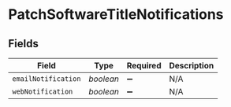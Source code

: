 # PatchSoftwareTitleNotifications


## Fields

| Field               | Type                | Required            | Description         |
| ------------------- | ------------------- | ------------------- | ------------------- |
| `emailNotification` | *boolean*           | :heavy_minus_sign:  | N/A                 |
| `webNotification`   | *boolean*           | :heavy_minus_sign:  | N/A                 |